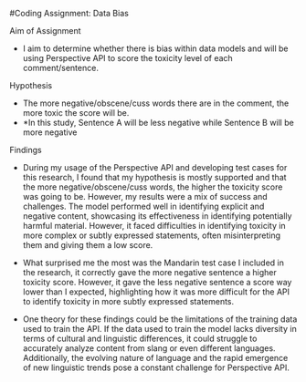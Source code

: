 #Coding Assignment: Data Bias

Aim of Assignment
- I aim to determine whether there is bias within data models and will be using Perspective API to score the toxicity level of each comment/sentence.

Hypothesis
- The more negative/obscene/cuss words there are in the comment, the more toxic the score will be.
- *In this study, Sentence A will be less negative while Sentence B will be more negative

Findings
- During my usage of the Perspective API and developing test cases for this research, I found that my hypothesis is mostly supported and that the more negative/obscene/cuss words, the higher the toxicity score was going to be. However, my results were a mix of success and challenges. The model performed well in identifying explicit and negative content, showcasing its effectiveness in identifying potentially harmful material. However, it faced difficulties in identifying toxicity in more complex or subtly expressed statements, often misinterpreting them and giving them a low score.

- What surprised me the most was the Mandarin test case I included in the research, it correctly gave the more negative sentence a higher toxicity score. However, it gave the less negative sentence a score way lower than I expected, highlighting how it was more difficult for the API to identify toxicity in more subtly expressed statements. 

- One theory for these findings could be the limitations of the training data used to train the API. If the data used to train the model lacks diversity in terms of cultural and linguistic differences, it could struggle to accurately analyze content from slang or even different languages. Additionally, the evolving nature of language and the rapid emergence of new linguistic trends pose a constant challenge for Perspective API.

